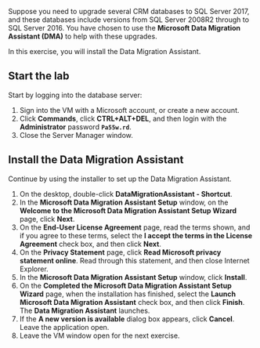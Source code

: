 Suppose you need to upgrade several CRM databases to SQL Server 2017, and these databases include versions from SQL Server 2008R2 through to SQL Server 2016. You have chosen to use the **Microsoft Data Migration Assistant (DMA)** to help with these upgrades. 

In this exercise, you will install the Data Migration Assistant.

## Start the lab

Start by logging into the database server:

<!--YAML added to connect to https://labondemand.com/AuthenticatedLaunch/46511?providerId=4 -->
1. Sign into the VM with a Microsoft account, or create a new account.
1. Click **Commands**, click **CTRL+ALT+DEL**, and then login with the **Administrator** password **`Pa55w.rd`**.
1. Close the Server Manager window.

## Install the Data Migration Assistant

Continue by using the installer to set up the Data Migration Assistant.

1. On the desktop, double-click **DataMigrationAssistant - Shortcut**.
1. In the **Microsoft Data Migration Assistant Setup** window, on the **Welcome to the Microsoft Data Migration Assistant Setup Wizard** page, click **Next**.
1. On the **End-User License Agreement** page, read the terms shown, and if you agree to these terms, select the **I accept the terms in the License Agreement** check box, and then click **Next**.
1. On the **Privacy Statement** page, click **Read Microsoft privacy statement online**. Read through this statement, and then close Internet Explorer.
1. In the **Microsoft Data Migration Assistant Setup** window, click **Install**.
1. On the **Completed the Microsoft Data Migration Assistant Setup Wizard** page, when the installation has finished, select the **Launch Microsoft Data Migration Assistant** check box, and then click **Finish**. The **Data Migration Assistant** launches.
1. If the **A new version is available** dialog box appears, click **Cancel**. Leave the application open.
1. Leave the VM window open for the next exercise. 